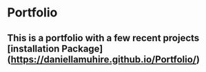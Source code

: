 # Portfolio
## This is a portfolio with a few recent projects [installation Package] (https://daniellamuhire.github.io/Portfolio/)
